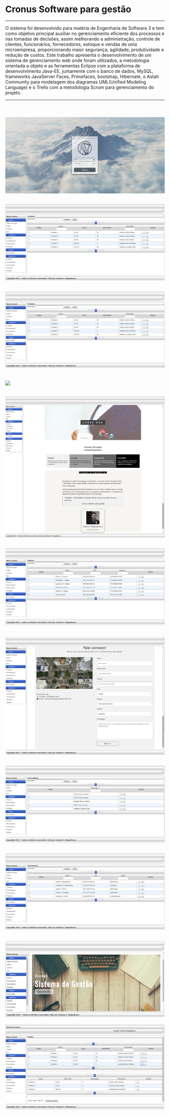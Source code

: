 Cronus Software para gestão
===============================================

--------------------

O sistema foi desenvolvido para matéria de Engenharia de Software 3 e tem como objetivo principal auxiliar no gerenciamento eficiente dos processos e nas tomadas de decisões, assim melhorando a administração, controle de clientes, funcionários, fornecedores, estoque e vendas de uma microempresa, proporcionando maior segurança, agilidade, produtividade e redução de custos. Este trabalho apresenta o desenvolvimento de um sistema de gerenciamento web onde foram utilizados, a metodologia orientada a objeto e as ferramentas Eclipse com a plataforma de desenvolvimento Java-EE, juntamente com o banco de dados, MySQL, frameworks JavaServer Faces, Primefaces, bootstrap, Hibernate, o Astah Community para modelagem dos diagramas UML(Unified Modeling Language) e o Trello com a metodologia Scrum para gerenciamento do projeto.

--------------------

 ![](https://github.com/jacksonn455/cronus/blob/master/Login.png)
 --------------------
 ![](https://github.com/jacksonn455/cronus/blob/master/Produtos.png)
 --------------------
 ![](https://github.com/jacksonn455/cronus/blob/master/Produtos.png)
 --------------------
 ![](https://github.com/jacksonn455/cronus/blob/master/Relatorios.png)
 --------------------
 ![](https://github.com/jacksonn455/cronus/blob/master/Sobre.png)
 --------------------
 ![](https://github.com/jacksonn455/cronus/blob/master/clientes.png)
 --------------------
 ![](https://github.com/jacksonn455/cronus/blob/master/contato.png)
 --------------------
 ![](https://github.com/jacksonn455/cronus/blob/master/fornecedores.png)
 --------------------
 ![](https://github.com/jacksonn455/cronus/blob/master/funcionarios.png)
 --------------------
 ![](https://github.com/jacksonn455/cronus/blob/master/primcipal.png)
 --------------------
 ![](https://github.com/jacksonn455/cronus/blob/master/vemds.png)
 
